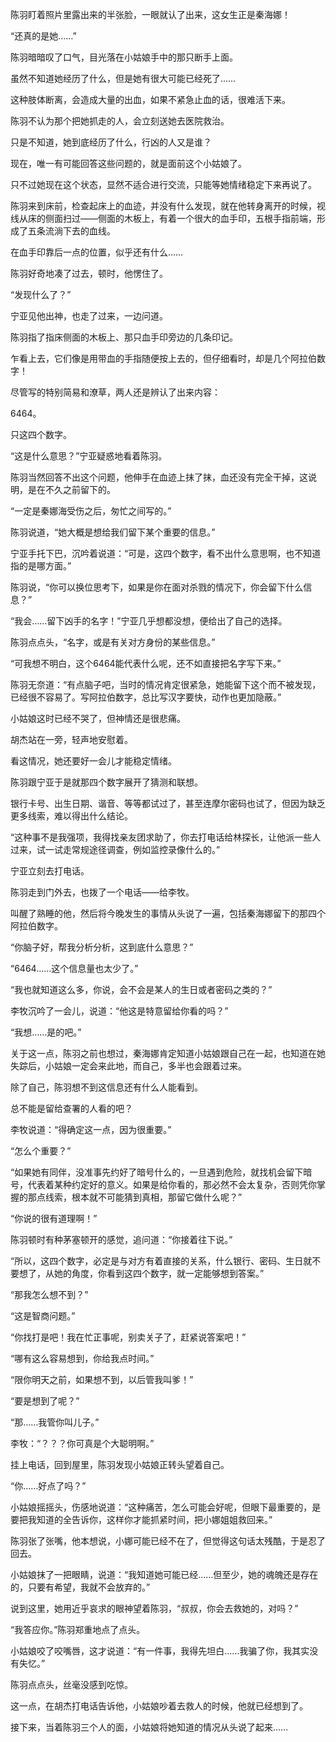 陈羽盯着照片里露出来的半张脸，一眼就认了出来，这女生正是秦海娜！

“还真的是她……”

陈羽暗暗叹了口气，目光落在小姑娘手中的那只断手上面。

虽然不知道她经历了什么，但是她有很大可能已经死了……

这种肢体断离，会造成大量的出血，如果不紧急止血的话，很难活下来。

陈羽不认为那个把她抓走的人，会立刻送她去医院救治。

只是不知道，她到底经历了什么，行凶的人又是谁？

现在，唯一有可能回答这些问题的，就是面前这个小姑娘了。

只不过她现在这个状态，显然不适合进行交流，只能等她情绪稳定下来再说了。

陈羽来到床前，检查起床上的血迹，并没有什么发现，就在他转身离开的时候，视线从床的侧面扫过——侧面的木板上，有着一个很大的血手印，五根手指前端，形成了五条流淌下去的血线。

在血手印靠后一点的位置，似乎还有什么……

陈羽好奇地凑了过去，顿时，他愣住了。

“发现什么了？”

宁亚见他出神，也走了过来，一边问道。

陈羽指了指床侧面的木板上、那只血手印旁边的几条印记。

乍看上去，它们像是用带血的手指随便按上去的，但仔细看时，却是几个阿拉伯数字！

尽管写的特别简易和潦草，两人还是辨认了出来内容：

6464。

只这四个数字。

“这是什么意思？”宁亚疑惑地看着陈羽。

陈羽当然回答不出这个问题，他伸手在血迹上抹了抹，血还没有完全干掉，这说明，是在不久之前留下的。

“一定是秦娜海受伤之后，匆忙之间写的。”

陈羽说道，“她大概是想给我们留下某个重要的信息。”

宁亚手托下巴，沉吟着说道：“可是，这四个数字，看不出什么意思啊，也不知道指的是哪方面。”

陈羽说，“你可以换位思考下，如果是你在面对杀戮的情况下，你会留下什么信息？”

“我会……留下凶手的名字！”宁亚几乎想都没想，便给出了自己的选择。

陈羽点点头，“名字，或是有关对方身份的某些信息。”

“可我想不明白，这个6464能代表什么呢，还不如直接把名字写下来。”

陈羽无奈道：“有点脑子吧，当时的情况肯定很紧急，她能留下这个而不被发现，已经很不容易了。写阿拉伯数字，总比写汉字要快，动作也更加隐蔽。”

小姑娘这时已经不哭了，但神情还是很悲痛。

胡杰站在一旁，轻声地安慰着。

看这情况，她还要好一会儿才能稳定情绪。

陈羽跟宁亚于是就那四个数字展开了猜测和联想。

银行卡号、出生日期、谐音、等等都试过了，甚至连摩尔密码也试了，但因为缺乏更多线索，难以得出什么结论。

“这种事不是我强项，我得找亲友团求助了，你去打电话给林探长，让他派一些人过来，试一试走常规途径调查，例如监控录像什么的。”

宁亚立刻去打电话。

陈羽走到门外去，也拨了一个电话——给李牧。

叫醒了熟睡的他，然后将今晚发生的事情从头说了一遍，包括秦海娜留下的那四个阿拉伯数字。

“你脑子好，帮我分析分析，这到底什么意思？”

“6464……这个信息量也太少了。”

“我也就知道这么多，你说，会不会是某人的生日或者密码之类的？”

李牧沉吟了一会儿，说道：“他这是特意留给你看的吗？”

“我想……是的吧。”

关于这一点，陈羽之前也想过，秦海娜肯定知道小姑娘跟自己在一起，也知道在她失踪后，小姑娘一定会来此地，而自己，多半也会跟着过来。

除了自己，陈羽想不到这信息还有什么人能看到。

总不能是留给查署的人看的吧？

李牧说道：“得确定这一点，因为很重要。”

“怎么个重要？”

“如果她有同伴，没准事先约好了暗号什么的，一旦遇到危险，就找机会留下暗号，代表着某种约定好的意义。如果是给你看的，那必然不会太复杂，否则凭你掌握的那点线索，根本就不可能猜到真相，那留它做什么呢？”

“你说的很有道理啊！”

陈羽顿时有种茅塞顿开的感觉，追问道：“你接着往下说。”

“所以，这四个数字，必定是与对方有着直接的关系，什么银行、密码、生日就不要想了，从她的角度，你看到这四个数字，就一定能够想到答案。”

“那我怎么想不到？”

“这是智商问题。”

“你找打是吧！我在忙正事呢，别卖关子了，赶紧说答案吧！”

“哪有这么容易想到，你给我点时间。”

“限你明天之前，如果想不到，以后管我叫爹！”

“要是想到了呢？”

“那……我管你叫儿子。”

李牧：“？？？你可真是个大聪明啊。”

挂上电话，回到屋里，陈羽发现小姑娘正转头望着自己。

“你……好点了吗？”

小姑娘摇摇头，伤感地说道：“这种痛苦，怎么可能会好呢，但眼下最重要的，是要把我知道的全告诉你，这样你才能抓紧时间，把小娜姐姐救回来。”

陈羽张了张嘴，他本想说，小娜可能已经不在了，但觉得这句话太残酷，于是忍了回去。

小姑娘抹了一把眼睛，说道：“我知道她可能已经……但至少，她的魂魄还是存在的，只要有希望，我就不会放弃的。”

说到这里，她用近乎哀求的眼神望着陈羽，“叔叔，你会去救她的，对吗？”

“我答应你。”陈羽郑重地点了点头。

小姑娘咬了咬嘴唇，这才说道：“有一件事，我得先坦白……我骗了你，我其实没有失忆。”

陈羽点点头，丝毫没感到吃惊。

这一点，在胡杰打电话告诉他，小姑娘吵着去救人的时候，他就已经想到了。

接下来，当着陈羽三个人的面，小姑娘将她知道的情况从头说了起来……
